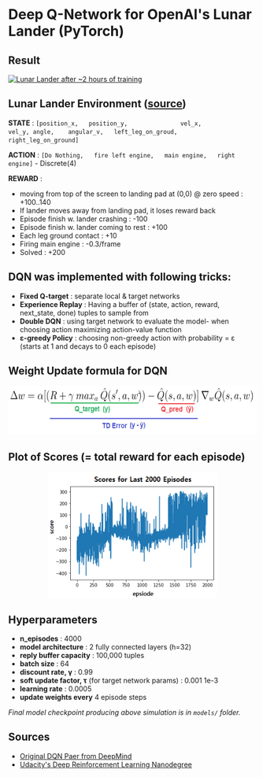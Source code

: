 # Deep Q-Network for OpenAI's Lunar Lander (PyTorch)


## Result

[![Lunar Lander after ~2 hours of training](https://yt-embed.herokuapp.com/embed?v=4lU5gFPzzEI)](https://www.youtube.com/watch?v=4lU5gFPzzEI&feature=youtu.be)


## Lunar Lander Environment ([source](https://github.com/openai/gym/blob/master/gym/envs/box2d/lunar_lander.py)) ##

**STATE** : `[position_x,   position_y,               vel_x,                 vel_y,
                angle,    angular_v,   left_leg_on_groud,   right_leg_on_ground]`
                   
**ACTION** : `[Do Nothing,   fire left engine,   main engine,   right engine]` - Discrete(4)
    
**REWARD** : 
* moving from top of the screen to landing pad at (0,0) @ zero speed : +100..140 
* If lander moves away from landing pad, it loses reward back
* Episode finish w. lander crashing       : -100 
* Episode finish w. lander coming to rest : +100
* Each leg ground contact                 : +10
* Firing main engine                      : -0.3/frame
* Solved                                  : +200 


## DQN was implemented with following tricks:

* **Fixed Q-target** : separate local & target networks
* **Experience Replay** : Having a buffer of (state, action, reward, next_state, done) tuples to sample from 
* **Double DQN** : using target network to evaluate the model- when choosing action maximizing action-value function 
* **ε-greedy Policy** : choosing non-greedy action with probability = ε (starts at 1 and decays to 0 each episode) 


## Weight Update formula for DQN

<p align="center"><img src="assets/formula.png" width = "550" height = "100"></p>


## Plot of Scores (= total reward for each episode)

<p align="center"><img src="assets/score_plot.png" height = "256"></p>


## Hyperparameters

* **n_episodes** : 4000
* **model architecture** : 2 fully connected layers (h=32)
* **reply buffer capacity** : 100,000 tuples
* **batch size** : 64       
* **discount rate, γ** : 0.99    
* **soft update factor, τ** (for target network params) : 0.001 1e-3     
* **learning rate** : 0.0005               
* **update weights every** 4 episode steps 

*Final model checkpoint producing above simulation is in `models/` folder.*


## Sources
* [Original DQN Paer from DeepMind](https://storage.googleapis.com/deepmind-media/dqn/DQNNaturePaper.pdf)
* [Udacity's Deep Reinforcement Learning Nanodegree](https://classroom.udacity.com/nanodegrees/nd893/dashboard/overview)
